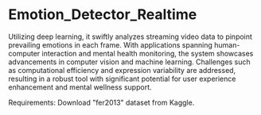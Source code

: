 # Emotion_Detector_Realtime
 
 
 Utilizing deep learning, it swiftly analyzes streaming video data to pinpoint prevailing emotions in each frame. With applications spanning human-computer interaction and mental health monitoring, the system showcases advancements in computer vision and machine learning. Challenges such as computational efficiency and expression variability are addressed, resulting in a robust tool with significant potential for user experience enhancement and mental wellness support.

 Requirements:
 Download "fer2013" dataset from Kaggle.
